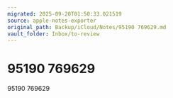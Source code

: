 ```yaml
---
migrated: 2025-09-20T01:50:33.021519
source: apple-notes-exporter
original_path: Backup/iCloud/Notes/95190 769629.md
vault_folder: Inbox/to-review
---
```

# 95190 769629

95190 769629
